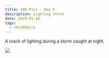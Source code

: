 ```yaml
---
title: 100 Pics - Day 5
description: Lighting storm
date: 2025-01-16
tags: 
  - the100pics
---
```


A crack of lighting during a storm caught at night.

![](/assets/images/the100pics/5.webp)
